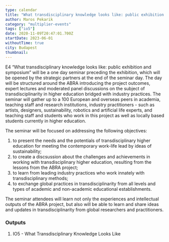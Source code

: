```yaml
---
type: calendar
title: "What transdisciplinary knowledge looks like: public exhibition and symposium (ME4)"
author: Maros Pekarik
category: "multiplier-events"
tags: ["io5"]
date: 2020-11-09T20:47:01.700Z
startDate: 2023-06-01
withoutTime: true
city: Budapest
thumbnail:
---
```


E4 “What transdisciplinary knowledge looks like: public exhibition and symposium” will be a one day seminar preceding the exhibition, which will be opened by the strategic partners at the end of the seminar day. The day will be structured around the ABRA introducing the project outcomes, expert lectures and moderated panel discussions on the subject of transdisciplinarity in higher education bridged with industry practices. The seminar will gather up to a 100 European and overseas peers in academia, teaching staff and research institutions, industry practitioners - such as artists, designers, sustainability, robotics and artificial life experts, and teaching staff and students who work in this project as well as locally based students currently in higher education.

The seminar will be focused on addressing the following objectives:
1. to present the needs and the potentials of transdisciplinary higher education for meeting the contemporary work-life lead by ideas of sustainability;
2. to create a discsussion about the challenges and achievements in working with transdisciplinary higher education, resulting from the lessons from the ABRA project;
3. to learn from leading industry practices who work innately with transdisciplinary methods;
4. to exchange global practices in transdisciplinarity from all levels and types of academic and non-academic educational establishments.

The seminar attendees will learn not only the experiences and intellectual outputs of the ABRA project, but also will be able to learn and share ideas and updates in transdisciplinarity from global researchers and practitioners.

### Outputs
1. IO5 - What Transdisciplinary Knowledge Looks Like

